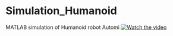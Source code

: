 # Simulation_Humanoid
MATLAB simulation of Humanoid robot Automi
[![Watch the video](https://photos.google.com/photo/AF1QipO3Y33ti__i2snI9fkYMCbCD26H0p-M9kq0KXdz)](https://photos.google.com/photo/AF1QipPyWZyzkA7M_RkZ9IUsKvDbK3U5ndvLt-F4VQuQ)

